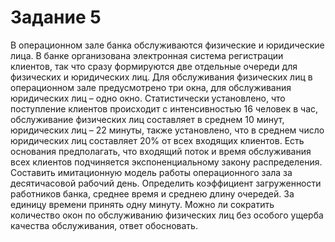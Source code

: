 # Задание 5
В операционном зале банка обслуживаются физические и юридические лица. В банке организована электронная система регистрации клиентов, так что сразу формируются две отдельные очереди для физических и юридических лиц. Для обслуживания физических лиц в операционном зале предусмотрено три окна, для обслуживания юридических лиц – одно окно. Статистически установлено, что поступление клиентов происходит с интенсивностью 16 человек в час, обслуживание физических лиц составляет в среднем 10 минут, юридических лиц – 22 минуты, также установлено, что в среднем число юридических лиц составляет 20% от всех входящих клиентов. Есть основания предполагать, что входящий поток и время обслуживания всех клиентов подчиняется экспоненциальному закону распределения. Составить имитационную модель работы операционного зала за десятичасовой рабочий день. Определить коэффициент загруженности работников банка, среднее время и среднею длину очередей. За единицу времени принять одну минуту. Можно ли сократить количество окон по обслуживанию физических лиц без особого ущерба качества обслуживания, ответ обосновать.
